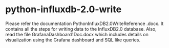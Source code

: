 # python-influxdb-2.0-write
Please refer the documentation PythonInfluxDB2.0WriteReference .docx. It contains all the steps for writing data to the InfluxDB2.0 database.
Also, read the file GrafanaDashboard1Doc.docx which includes details on visualization using the Grafana dashboard and SQL like queries.
